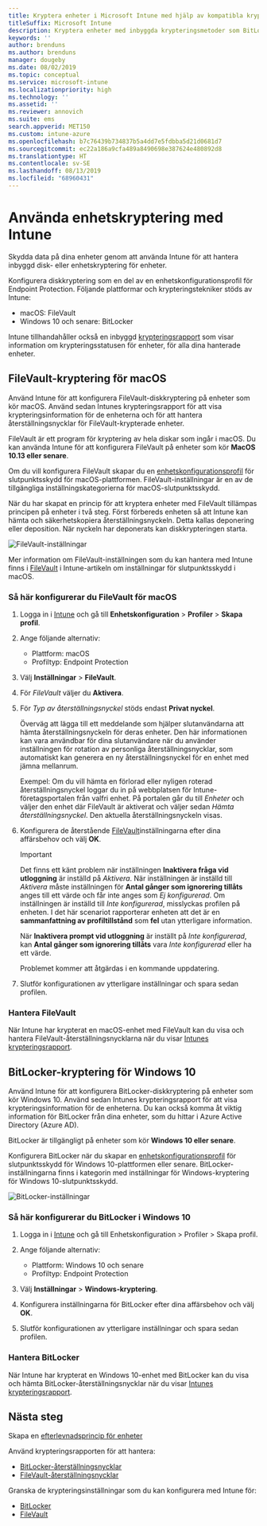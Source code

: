 ```yaml
---
title: Kryptera enheter i Microsoft Intune med hjälp av kompatibla krypteringsmetoder
titleSuffix: Microsoft Intune
description: Kryptera enheter med inbyggda krypteringsmetoder som BitLocker eller FileVault och hantera återställningsnycklarna för de krypterade enheterna på Intune-portalen.
keywords: ''
author: brenduns
ms.author: brenduns
manager: dougeby
ms.date: 08/02/2019
ms.topic: conceptual
ms.service: microsoft-intune
ms.localizationpriority: high
ms.technology: ''
ms.assetid: ''
ms.reviewer: annovich
ms.suite: ems
search.appverid: MET150
ms.custom: intune-azure
ms.openlocfilehash: b7c76439b734837b5a4dd7e5fdbba5d21d0681d7
ms.sourcegitcommit: ec22a186a9cfa489a8490698e387624e480892d8
ms.translationtype: HT
ms.contentlocale: sv-SE
ms.lasthandoff: 08/13/2019
ms.locfileid: "68960431"
---
```

# <a name="use-device-encryption-with-intune"></a>Använda enhetskryptering med Intune  

Skydda data på dina enheter genom att använda Intune för att hantera inbyggd disk- eller enhetskryptering för enheter.  

Konfigurera diskkryptering som en del av en enhetskonfigurationsprofil för Endpoint Protection. Följande plattformar och krypteringstekniker stöds av Intune:  
- macOS: FileVault   
- Windows 10 och senare: BitLocker  

Intune tillhandahåller också en inbyggd [krypteringsrapport](encryption-monitor.md) som visar information om krypteringsstatusen för enheter, för alla dina hanterade enheter.  

## <a name="filevault-encryption-for-macos"></a>FileVault-kryptering för macOS  

Använd Intune för att konfigurera FileVault-diskkryptering på enheter som kör macOS. Använd sedan Intunes krypteringsrapport för att visa krypteringsinformation för de enheterna och för att hantera återställningsnycklar för FileVault-krypterade enheter.  

FileVault är ett program för kryptering av hela diskar som ingår i macOS. Du kan använda Intune för att konfigurera FileVault på enheter som kör **MacOS 10.13 eller senare**.  

Om du vill konfigurera FileVault skapar du en [enhetskonfigurationsprofil](device-profile-create.md) för slutpunktsskydd för macOS-plattformen. FileVault-inställningar är en av de tillgängliga inställningskategorierna för macOS-slutpunktsskydd.  

När du har skapat en princip för att kryptera enheter med FileVault tillämpas principen på enheter i två steg. Först förbereds enheten så att Intune kan hämta och säkerhetskopiera återställningsnyckeln. Detta kallas deponering eller deposition. När nyckeln har deponerats kan diskkrypteringen starta.

![FileVault-inställningar](./media/encrypt-devices/filevault-settings.png)

Mer information om FileVault-inställningen som du kan hantera med Intune finns i [FileVault](endpoint-protection-macos.md#filevault) i Intune-artikeln om inställningar för slutpunktsskydd i macOS.  

### <a name="how-to-configure-macos-filevault"></a>Så här konfigurerar du FileVault för macOS 

1. Logga in i [Intune](https://go.microsoft.com/fwlink/?linkid=2090973) och gå till **Enhetskonfiguration** > **Profiler** > **Skapa profil**.  

2. Ange följande alternativ:  

   - Plattform: macOS  
   - Profiltyp: Endpoint Protection  

3. Välj **Inställningar** > **FileVault**.  

4. För *FileVault* väljer du **Aktivera**.  

5. För *Typ av återställningsnyckel* stöds endast **Privat nyckel**.  

   Överväg att lägga till ett meddelande som hjälper slutanvändarna att hämta återställningsnyckeln för deras enheter. Den här informationen kan vara användbar för dina slutanvändare när du använder inställningen för rotation av personliga återställningsnycklar, som automatiskt kan generera en ny återställningsnyckel för en enhet med jämna mellanrum.  

   Exempel: Om du vill hämta en förlorad eller nyligen roterad återställningsnyckel loggar du in på webbplatsen för Intune-företagsportalen från valfri enhet. På portalen går du till *Enheter* och väljer den enhet där FileVault är aktiverat och väljer sedan *Hämta återställningsnyckel*. Den aktuella återställningsnyckeln visas.  

6. Konfigurera de återstående [FileVault](endpoint-protection-macos.md#filevault)inställningarna efter dina affärsbehov och välj **OK**.  

   > [!IMPORTANT]  
   > Det finns ett känt problem när inställningen **Inaktivera fråga vid utloggning** är inställd på *Aktivera*. När inställningen är inställd till *Aktivera* måste inställningen för **Antal gånger som ignorering tillåts** anges till ett värde och får inte anges som *Ej konfigurerad*. Om inställningen är inställd till *Inte konfigurerad*, misslyckas profilen på enheten. I det här scenariot rapporterar enheten att det är en **sammanfattning av profiltillstånd** som **fel** utan ytterligare information.
   > 
   > När **Inaktivera prompt vid utloggning** är inställt på *Inte konfigurerad*, kan **Antal gånger som ignorering tillåts** vara *Inte konfigurerad* eller ha ett värde.  
   > 
   > Problemet kommer att åtgärdas i en kommande uppdatering. 

7. Slutför konfigurationen av ytterligare inställningar och spara sedan profilen.  

### <a name="manage-filevault"></a>Hantera FileVault  

När Intune har krypterat en macOS-enhet med FileVault kan du visa och hantera FileVault-återställningsnycklarna när du visar [Intunes krypteringsrapport](encryption-monitor.md).  

## <a name="bitlocker-encryption-for-windows-10"></a>BitLocker-kryptering för Windows 10  

Använd Intune för att konfigurera BitLocker-diskkryptering på enheter som kör Windows 10. Använd sedan Intunes krypteringsrapport för att visa krypteringsinformation för de enheterna. Du kan också komma åt viktig information för BitLocker från dina enheter, som du hittar i Azure Active Directory (Azure AD).  

BitLocker är tillgängligt på enheter som kör **Windows 10 eller senare**.  

Konfigurera BitLocker när du skapar en [enhetskonfigurationsprofil](device-profile-create.md) för slutpunktsskydd för Windows 10-plattformen eller senare. BitLocker-inställningarna finns i kategorin med inställningar för Windows-kryptering för Windows 10-slutpunktsskydd.    

![BitLocker-inställningar](./media/encrypt-devices/bitlocker-settings.png) 

### <a name="how-to-configure-windows-10-bitlocker"></a>Så här konfigurerar du BitLocker i Windows 10  

1. Logga in i [Intune](https://go.microsoft.com/fwlink/?linkid=2090973) och gå till Enhetskonfiguration > Profiler > Skapa profil.  

2. Ange följande alternativ:  
   - Plattform: Windows 10 och senare  
   - Profiltyp: Endpoint Protection  

3. Välj **Inställningar** > **Windows-kryptering**.

4. Konfigurera inställningarna för BitLocker efter dina affärsbehov och välj **OK**.  

5. Slutför konfigurationen av ytterligare inställningar och spara sedan profilen.  

### <a name="manage-bitlocker"></a>Hantera BitLocker  

När Intune har krypterat en Windows 10-enhet med BitLocker kan du visa och hämta BitLocker-återställningsnycklar när du visar [Intunes krypteringsrapport](encryption-monitor.md).  

## <a name="next-steps"></a>Nästa steg  

Skapa en [efterlevnadsprincip för enheter](compliance-policy-create-windows.md)  

Använd krypteringsrapporten för att hantera:  
- [BitLocker-återställningsnycklar](encryption-monitor.md#bitlocker-recovery-keys)
- [FileVault-återställningsnycklar](encryption-monitor.md#filevault-recovery-keys)

Granska de krypteringsinställningar som du kan konfigurera med Intune för:  
- [BitLocker](endpoint-protection-windows-10.md#windows-encryption)  
- [FileVault](endpoint-protection-macos.md#filevault)  
 
 
